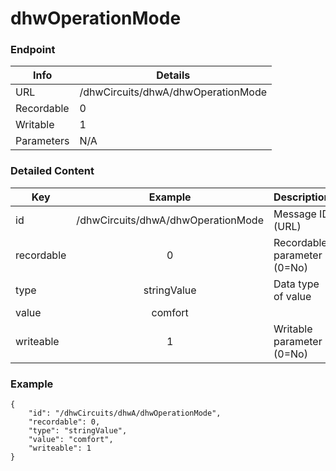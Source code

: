 # dhwOperationMode



### Endpoint

| Info  | Details |
| ------------- | ------------- |
| URL   | /dhwCircuits/dhwA/dhwOperationMode   |
| Recordable   | 0   |
| Writable   | 1   |
| Parameters  | N/A  |

### Detailed Content

|  Key  | Example | Description |
| ------------- | :------: | ------------------------------ |
|  id | /dhwCircuits/dhwA/dhwOperationMode | Message ID (URL) |
|  recordable | 0 | Recordable parameter (0=No) |
|  type | stringValue | Data type of value |
|  value | comfort |  |
|  writeable | 1 | Writable parameter (0=No) |

### Example
```
{
    "id": "/dhwCircuits/dhwA/dhwOperationMode",
    "recordable": 0,
    "type": "stringValue",
    "value": "comfort",
    "writeable": 1
}
```
